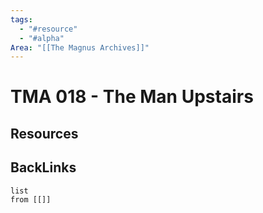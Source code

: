```yaml
---
tags:
  - "#resource"
  - "#alpha"
Area: "[[The Magnus Archives]]"
---
```


# TMA 018 - The Man Upstairs


## Resources


## BackLinks

```dataview
list
from [[]]
```

